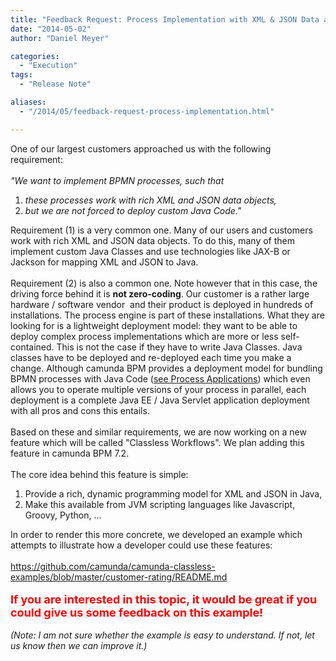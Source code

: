 ```yaml
---
title: "Feedback Request: Process Implementation with XML & JSON Data and Scripting Languages"
date: "2014-05-02"
author: "Daniel Meyer"

categories:
  - "Execution"
tags: 
  - "Release Note"

aliases:
  - "/2014/05/feedback-request-process-implementation.html"

---
```


<div>
One of our largest customers approached us with the following requirement:<br />
<br />
<i>"We want to implement BPMN processes, such that&nbsp;</i><br />
<ol>
<li><i>these processes work with rich XML and JSON data objects,</i></li>
<li><i>but we are not forced to deploy custom Java Code."</i></li>
</ol>
<div>
Requirement (1) is a very common one. Many of our users and customers work with rich XML and JSON data objects. To do this, many of them implement custom Java Classes and use technologies like JAX-B or Jackson for mapping XML and JSON to Java.</div>
<div>
<br /></div>
<div>
Requirement (2) is also a common one. Note however that in this case, the driving force behind it is&nbsp;<b>not zero-coding</b>. Our customer is a rather large hardware / software vendor &nbsp;and their product is deployed in hundreds of installations. The process engine is part of these installations. What they are looking for is a lightweight deployment model: they want to be able to deploy complex process implementations which are more or less self-contained. This is not the case if they have to write Java Classes. Java classes have to be deployed and re-deployed each time you make a change. Although camunda BPM provides a deployment model for bundling BPMN processes with Java Code (<a href="http://docs.camunda.org/latest/guides/user-guide/#process-applications">see Process Applications</a>) which even allows you to operate multiple versions of your process in parallel, each deployment is a complete Java EE / Java Servlet application deployment with all pros and cons this entails.</div>
<div>
<br /></div>
<div>
Based on these and similar requirements, we are now working on a new feature which will be called "Classless Workflows". We plan adding this feature in camunda BPM 7.2.</div>
<div>
<br /></div>
<div>
The core idea behind this feature is simple:</div>
<div>
<ol>
<li>Provide a rich, dynamic programming model for XML and JSON in Java,</li>
<li>Make this available from JVM scripting languages like Javascript, Groovy, Python, ...</li>
</ol>
<div>
In order to render this more concrete, we developed an example which attempts to illustrate how a developer could use these features:&nbsp;</div>
</div>
<div>
<br /></div>
<div>
<a href="https://github.com/camunda/camunda-classless-examples/blob/master/customer-rating/README.md">https://github.com/camunda/camunda-classless-examples/blob/master/customer-rating/README.md</a></div>
<div>
<br /></div>
<div>
<b><span style="color: red; font-size: large;">If you are interested in this topic, it would be great if you could give us some feedback on this example!&nbsp;</span></b></div>
<div>
<br /></div>
<div>
<i>(Note: I am not sure whether the example is easy to understand. If not, let us know then we can improve it.)</i></div>

</div>
